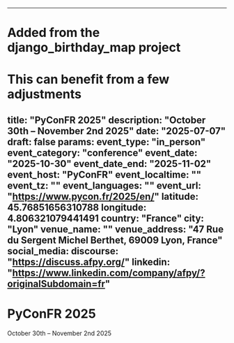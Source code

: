 
---
# Added from the django_birthday_map project
# This can benefit from a few adjustments
title: "PyConFR 2025"
description: "October 30th – November 2nd 2025"
date: "2025-07-07"
draft: false
params:
  event_type: "in_person"
  event_category: "conference"
  event_date: "2025-10-30"
  event_date_end: "2025-11-02"
  event_host: "PyConFR"
  event_localtime: ""
  event_tz: ""
  event_languages: ""
  event_url: "https://www.pycon.fr/2025/en/"
  latitude: 45.76851656310788
  longitude: 4.806321079441491
  country: "France"
  city: "Lyon"
  venue_name: ""
  venue_address: "47 Rue du Sergent Michel Berthet, 69009 Lyon, France"
  social_media:
  discourse: "https://discuss.afpy.org/"
  linkedin: "https://www.linkedin.com/company/afpy/?originalSubdomain=fr"
---

# PyConFR 2025

October 30th – November 2nd 2025
